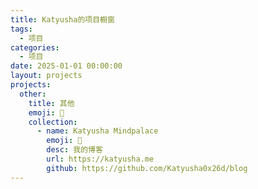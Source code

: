 ```yaml
---
title: Katyusha的项目橱窗
tags:
  - 项目
categories:
  - 项目
date: 2025-01-01 00:00:00
layout: projects
projects:
  other:
    title: 其他
    emoji: 📁
    collection:
      - name: Katyusha Mindpalace
        emoji: 📖
        desc: 我的博客
        url: https://katyusha.me
        github: https://github.com/Katyusha0x26d/blog
---
```

